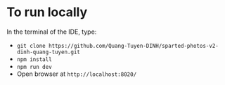# To run locally

In the terminal of the IDE, type:
- `git clone https://github.com/Quang-Tuyen-DINH/sparted-photos-v2-dinh-quang-tuyen.git`
- `npm install`
- `npm run dev`
- Open browser at `http://localhost:8020/`